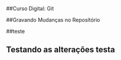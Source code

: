 ##Curso Digital: Git 

##Gravando Mudanças no Reposítório

##teste
## Testando as alterações testa



